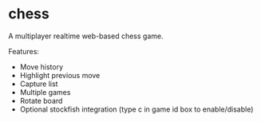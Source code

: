 # chess
A multiplayer realtime web-based chess game.

Features:
- Move history
- Highlight previous move
- Capture list
- Multiple games
- Rotate board
- Optional stockfish integration (type c in game id box to enable/disable)